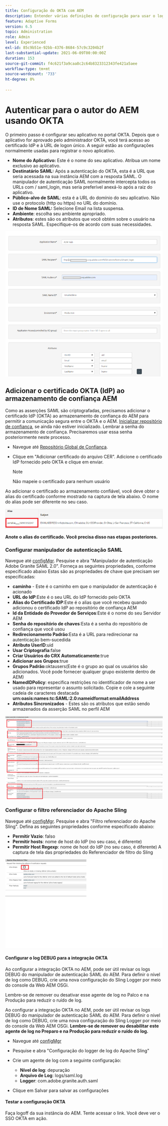 ```yaml
---
title: Configuração do OKTA com AEM
description: Entender várias definições de configuração para usar o logon único usando o okta
feature: Adaptive Forms
version: 6.5
topic: Administration
role: Admin
level: Experienced
exl-id: 85c9b51e-92bb-4376-8684-57c9c3204b2f
last-substantial-update: 2021-06-09T00:00:00Z
duration: 153
source-git-commit: f4c621f3a9caa8c2c64b8323312343fe421a5aee
workflow-type: tm+mt
source-wordcount: '733'
ht-degree: 0%

---
```


# Autenticar para o autor do AEM usando OKTA

O primeiro passo é configurar seu aplicativo no portal OKTA. Depois que o aplicativo for aprovado pelo administrador OKTA, você terá acesso ao certificado IdP e à URL de logon único. A seguir estão as configurações normalmente usadas para registrar o novo aplicativo.

* **Nome do Aplicativo:** Este é o nome do seu aplicativo. Atribua um nome exclusivo ao aplicativo.
* **Destinatário SAML:** Após a autenticação do OKTA, esta é a URL que seria acessada na sua instância AEM com a resposta SAML. O manipulador de autenticação SAML normalmente intercepta todos os URLs com / saml_login, mas seria preferível anexá-lo após a raiz do aplicativo.
* **Público-alvo de SAML**: esta é a URL do domínio do seu aplicativo. Não use o protocolo (http ou https) no URL do domínio.
* **ID de Nome SAML:** Selecione Email na lista suspensa.
* **Ambiente**: escolha seu ambiente apropriado.
* **Atributos**: estes são os atributos que você obtém sobre o usuário na resposta SAML. Especifique-os de acordo com suas necessidades.


![aplicativo-okta](assets/okta-app-settings-blurred.PNG)


## Adicionar o certificado OKTA (IdP) ao armazenamento de confiança AEM

Como as asserções SAML são criptografadas, precisamos adicionar o certificado IdP (OKTA) ao armazenamento de confiança do AEM para permitir a comunicação segura entre o OKTA e o AEM.
[Inicializar repositório de confiança](http://localhost:4502/libs/granite/security/content/truststore.html), se ainda não estiver inicializado.
Lembrar a senha do armazenamento de confiança. Precisaremos usar essa senha posteriormente neste processo.

* Navegue até [Repositório Global de Confiança](http://localhost:4502/libs/granite/security/content/truststore.html).
* Clique em &quot;Adicionar certificado do arquivo CER&quot;. Adicione o certificado IdP fornecido pelo OKTA e clique em enviar.

  >[!NOTE]
  >
  >Não mapeie o certificado para nenhum usuário

Ao adicionar o certificado ao armazenamento confiável, você deve obter o alias do certificado conforme mostrado na captura de tela abaixo. O nome do alias pode ser diferente no seu caso.

![Alias de certificado](assets/cert-alias.PNG)

**Anote o alias do certificado. Você precisa disso nas etapas posteriores.**

### Configurar manipulador de autenticação SAML

Navegue até [configMgr](http://localhost:4502/system/console/configMgr).
Pesquise e abra &quot;Manipulador de autenticação Adobe Granite SAML 2.0&quot;.
Forneça as seguintes propriedades, conforme especificado abaixo
Estas são as propriedades de chave que precisam ser especificadas:

* **caminho** - Este é o caminho em que o manipulador de autenticação é acionado
* **URL do IdP**:Este é o seu URL do IdP fornecido pelo OKTA
* **Alias do Certificado IDP**:Este é o alias que você recebeu quando adicionou o certificado IdP ao repositório de confiança AEM
* **Id da Entidade do Provedor de Serviços**:Este é o nome do seu Servidor AEM
* **Senha do repositório de chaves**:Esta é a senha do repositório de confiança que você usou
* **Redirecionamento Padrão**:Esta é a URL para redirecionar na autenticação bem-sucedida
* **Atributo UserID**:uid
* **Usar Criptografia**:false
* **Criar Usuários do CRX Automaticamente**:true
* **Adicionar aos Grupos**:true
* **Grupos Padrão**:oktausers(Este é o grupo ao qual os usuários são adicionados. Você pode fornecer qualquer grupo existente dentro de AEM)
* **NamedIDPolicy**: especifica restrições no identificador de nome a ser usado para representar o assunto solicitado. Copie e cole a seguinte cadeia de caracteres destacada **urn:oasis:names:tc:SAML:2.0:nameidformat:emailAddress**
* **Atributos Sincronizados** - Estes são os atributos que estão sendo armazenados da asserção SAML no perfil AEM

![manipulador-de-autenticação-saml](assets/saml-authentication-settings-blurred.PNG)

### Configurar o filtro referenciador do Apache Sling

Navegue até [configMgr](http://localhost:4502/system/console/configMgr).
Pesquise e abra &quot;Filtro referenciador do Apache Sling&quot;. Defina as seguintes propriedades conforme especificado abaixo:

* **Permitir Vazio**: falso
* **Permitir hosts**: nome de host do IdP (no seu caso, é diferente)
* **Permitir Host Regexp**: nome de host do IdP (no seu caso, é diferente)
A captura de tela das propriedades do Referenciador de filtro do Sling

![referrer-filter](assets/okta-referrer.png)

#### Configurar o log DEBUG para a integração OKTA

Ao configurar a integração OKTA no AEM, pode ser útil revisar os logs DEBUG do manipulador de autenticação SAML do AEM. Para definir o nível de log como DEBUG, crie uma nova configuração do Sling Logger por meio do console da Web AEM OSGi.

Lembre-se de remover ou desativar esse agente de log no Palco e na Produção para reduzir o ruído de log.

Ao configurar a integração OKTA no AEM, pode ser útil revisar os logs DEBUG do manipulador de autenticação SAML do AEM. Para definir o nível de log como DEBUG, crie uma nova configuração do Sling Logger por meio do console da Web AEM OSGi.
**Lembre-se de remover ou desabilitar este agente de log no Preparo e na Produção para reduzir o ruído do log.**
* Navegue até [configMgr](http://localhost:4502/system/console/configMgr)

* Pesquise e abra &quot;Configuração do logger de log do Apache Sling&quot;
* Crie um agente de log com a seguinte configuração:
   * **Nível de log**: depuração
   * **Arquivo de Log**: logs/saml.log
   * **Logger**: com.adobe.granite.auth.saml
* Clique em Salvar para salvar as configurações

#### Testar a configuração OKTA

Faça logoff da sua instância do AEM. Tente acessar o link. Você deve ver o SSO OKTA em ação.
